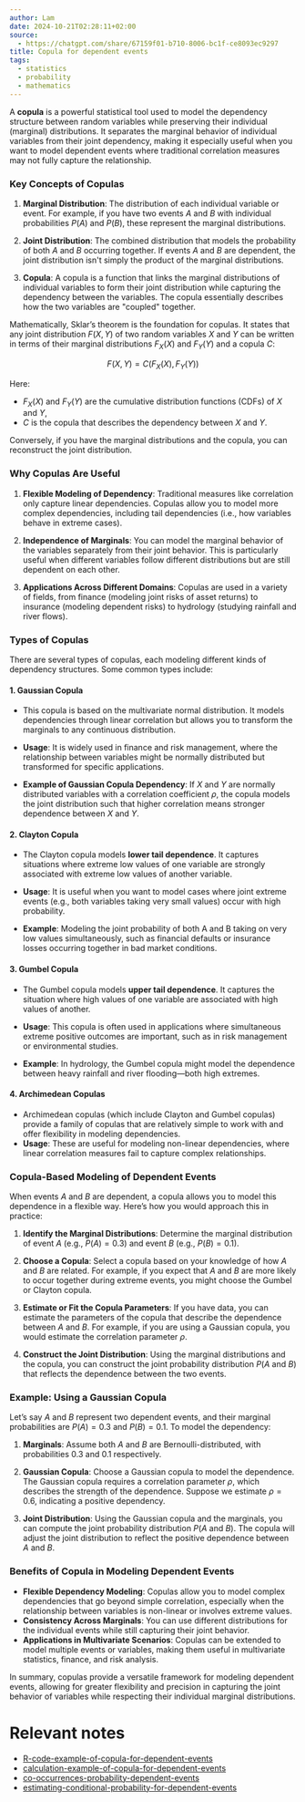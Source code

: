 ```yaml
---
author: Lam
date: 2024-10-21T02:28:11+02:00
source:
  - https://chatgpt.com/share/67159f01-b710-8006-bc1f-ce8093ec9297
title: Copula for dependent events
tags:
  - statistics
  - probability
  - mathematics
---
```


A **copula** is a powerful statistical tool used to model the dependency structure between random variables while preserving their individual (marginal) distributions. It separates the marginal behavior of individual variables from their joint dependency, making it especially useful when you want to model dependent events where traditional correlation measures may not fully capture the relationship.

### Key Concepts of Copulas

1. **Marginal Distribution**: The distribution of each individual variable or event. For example, if you have two events $A$ and $B$ with individual probabilities $P(A)$ and $P(B)$, these represent the marginal distributions.

2. **Joint Distribution**: The combined distribution that models the probability of both $A$ and $B$ occurring together. If events $A$ and $B$ are dependent, the joint distribution isn't simply the product of the marginal distributions.

3. **Copula**: A copula is a function that links the marginal distributions of individual variables to form their joint distribution while capturing the dependency between the variables. The copula essentially describes how the two variables are "coupled" together.

Mathematically, Sklar’s theorem is the foundation for copulas. It states that any joint distribution $F(X, Y)$ of two random variables $X$ and $Y$ can be written in terms of their marginal distributions $F_X(X)$ and $F_Y(Y)$ and a copula $C$:

$$
F(X, Y) = C(F_X(X), F_Y(Y))
$$

Here:
- $F_X(X)$ and $F_Y(Y)$ are the cumulative distribution functions (CDFs) of $X$ and $Y$,
- $C$ is the copula that describes the dependency between $X$ and $Y$.

Conversely, if you have the marginal distributions and the copula, you can reconstruct the joint distribution.

### Why Copulas Are Useful

1. **Flexible Modeling of Dependency**: Traditional measures like correlation only capture linear dependencies. Copulas allow you to model more complex dependencies, including tail dependencies (i.e., how variables behave in extreme cases).
   
2. **Independence of Marginals**: You can model the marginal behavior of the variables separately from their joint behavior. This is particularly useful when different variables follow different distributions but are still dependent on each other.

3. **Applications Across Different Domains**: Copulas are used in a variety of fields, from finance (modeling joint risks of asset returns) to insurance (modeling dependent risks) to hydrology (studying rainfall and river flows).

### Types of Copulas

There are several types of copulas, each modeling different kinds of dependency structures. Some common types include:

#### 1. **Gaussian Copula**
   - This copula is based on the multivariate normal distribution. It models dependencies through linear correlation but allows you to transform the marginals to any continuous distribution.
   - **Usage**: It is widely used in finance and risk management, where the relationship between variables might be normally distributed but transformed for specific applications.
   
   - **Example of Gaussian Copula Dependency**: If $X$ and $Y$ are normally distributed variables with a correlation coefficient $\rho$, the copula models the joint distribution such that higher correlation means stronger dependence between $X$ and $Y$.

#### 2. **Clayton Copula**
   - The Clayton copula models **lower tail dependence**. It captures situations where extreme low values of one variable are strongly associated with extreme low values of another variable.
   - **Usage**: It is useful when you want to model cases where joint extreme events (e.g., both variables taking very small values) occur with high probability.
   
   - **Example**: Modeling the joint probability of both A and B taking on very low values simultaneously, such as financial defaults or insurance losses occurring together in bad market conditions.

#### 3. **Gumbel Copula**
   - The Gumbel copula models **upper tail dependence**. It captures the situation where high values of one variable are associated with high values of another.
   - **Usage**: This copula is often used in applications where simultaneous extreme positive outcomes are important, such as in risk management or environmental studies.
   
   - **Example**: In hydrology, the Gumbel copula might model the dependence between heavy rainfall and river flooding—both high extremes.

#### 4. **Archimedean Copulas**
   - Archimedean copulas (which include Clayton and Gumbel copulas) provide a family of copulas that are relatively simple to work with and offer flexibility in modeling dependencies.
   - **Usage**: These are useful for modeling non-linear dependencies, where linear correlation measures fail to capture complex relationships.

### Copula-Based Modeling of Dependent Events

When events $A$ and $B$ are dependent, a copula allows you to model this dependence in a flexible way. Here’s how you would approach this in practice:

1. **Identify the Marginal Distributions**: Determine the marginal distribution of event $A$ (e.g., $P(A) = 0.3$) and event $B$ (e.g., $P(B) = 0.1$).

2. **Choose a Copula**: Select a copula based on your knowledge of how $A$ and $B$ are related. For example, if you expect that $A$ and $B$ are more likely to occur together during extreme events, you might choose the Gumbel or Clayton copula.

3. **Estimate or Fit the Copula Parameters**: If you have data, you can estimate the parameters of the copula that describe the dependence between $A$ and $B$. For example, if you are using a Gaussian copula, you would estimate the correlation parameter $\rho$.

4. **Construct the Joint Distribution**: Using the marginal distributions and the copula, you can construct the joint probability distribution $P(A \text{ and } B)$ that reflects the dependence between the two events.

### Example: Using a Gaussian Copula

Let’s say $A$ and $B$ represent two dependent events, and their marginal probabilities are $P(A) = 0.3$ and $P(B) = 0.1$. To model the dependency:

1. **Marginals**: Assume both $A$ and $B$ are Bernoulli-distributed, with probabilities 0.3 and 0.1 respectively.
   
2. **Gaussian Copula**: Choose a Gaussian copula to model the dependence. The Gaussian copula requires a correlation parameter $\rho$, which describes the strength of the dependence. Suppose we estimate $\rho = 0.6$, indicating a positive dependency.

3. **Joint Distribution**: Using the Gaussian copula and the marginals, you can compute the joint probability distribution $P(A \text{ and } B)$. The copula will adjust the joint distribution to reflect the positive dependence between $A$ and $B$.

### Benefits of Copula in Modeling Dependent Events

- **Flexible Dependency Modeling**: Copulas allow you to model complex dependencies that go beyond simple correlation, especially when the relationship between variables is non-linear or involves extreme values.
- **Consistency Across Marginals**: You can use different distributions for the individual events while still capturing their joint behavior.
- **Applications in Multivariate Scenarios**: Copulas can be extended to model multiple events or variables, making them useful in multivariate statistics, finance, and risk analysis.

In summary, copulas provide a versatile framework for modeling dependent events, allowing for greater flexibility and precision in capturing the joint behavior of variables while respecting their individual marginal distributions.

# Relevant notes

- [R-code-example-of-copula-for-dependent-events](Resources/R-code-example-of-copula-for-dependent-events.md)
- [calculation-example-of-copula-for-dependent-events](Resources/calculation-example-of-copula-for-dependent-events.md)
- [co-occurrences-probability-dependent-events](Resources/co-occurrences-probability-dependent-events.md)
- [estimating-conditional-probability-for-dependent-events](Resources/estimating-conditional-probability-for-dependent-events.md)

